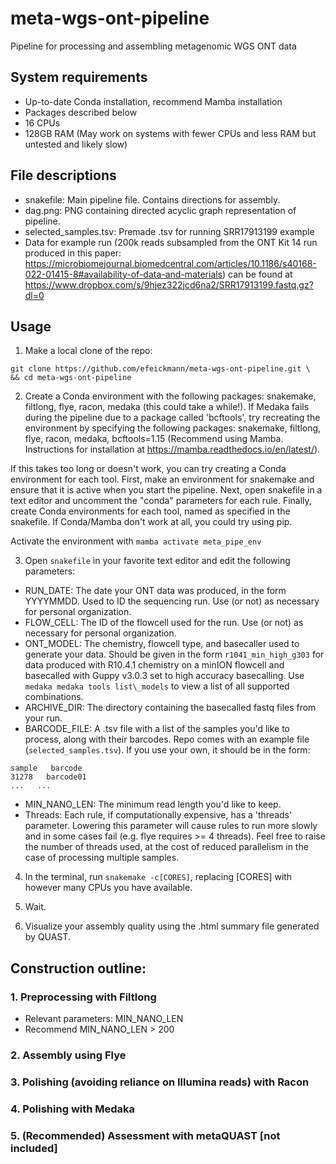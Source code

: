 # meta-wgs-ont-pipeline
Pipeline for processing and assembling metagenomic WGS ONT data

## System requirements
- Up-to-date Conda installation, recommend Mamba installation
- Packages described below
- 16 CPUs
- 128GB RAM
(May work on systems with fewer CPUs and less RAM but untested and likely slow)

## File descriptions
- snakefile: Main pipeline file. Contains directions for assembly.
- dag.png: PNG containing directed acyclic graph representation of pipeline.
- selected_samples.tsv: Premade .tsv for running SRR17913199 example
- Data for example run (200k reads subsampled from the ONT Kit 14 run produced in this paper:  https://microbiomejournal.biomedcentral.com/articles/10.1186/s40168-022-01415-8#availability-of-data-and-materials) can be found at https://www.dropbox.com/s/9hjez322jcd6na2/SRR17913199.fastq.gz?dl=0

## Usage
1. Make a local clone of the repo:
```
git clone https://github.com/efeickmann/meta-wgs-ont-pipeline.git \
&& cd meta-wgs-ont-pipeline
```

2. Create a Conda environment with the following packages: snakemake, filtlong, flye, racon, medaka (this could take a while!). If Medaka fails during the pipeline due to a package called 'bcftools', try recreating the environment by specifying the following packages: snakemake, filtlong, flye, racon, medaka, bcftools=1.15 (Recommend using Mamba. Instructions for installation at https://mamba.readthedocs.io/en/latest/). 

If this takes too long or doesn't work, you can try creating a Conda environment for each tool. First, make an environment for snakemake and ensure that it is active when you start the pipeline. Next, open snakefile in a text editor and uncomment the "conda" parameters for each rule. Finally, create Conda environments for each tool, named as specified in the snakefile. If Conda/Mamba don't work at all, you could try using pip. 

Activate the environment with ```mamba activate meta_pipe_env```

3. Open ```snakefile``` in your favorite text editor and edit the following parameters:
- RUN_DATE: The date your ONT data was produced, in the form YYYYMMDD. Used to ID the sequencing run. Use (or not) as necessary for personal organization.
- FLOW_CELL: The ID of the flowcell used for the run. Use (or not) as necessary for personal organization.
- ONT_MODEL: The chemistry, flowcell type, and basecaller used to generate your data. Should be given in the form ```r1041_min_high_g303``` for data produced with R10.4.1 chemistry on a minION flowcell and basecalled with Guppy v3.0.3 set to high accuracy basecalling. Use ```medaka medaka tools list\_models``` to view a list of all supported combinations.
- ARCHIVE_DIR: The directory containing the basecalled fastq files from your run. 
- BARCODE_FILE: A .tsv file with a list of the samples you'd like to process, along with their barcodes. Repo comes with an example file (```selected_samples.tsv```). If you use your own, it should be in the form:
```
sample   barcode
31278   barcode01
...   ...
```
- MIN_NANO_LEN: The minimum read length you'd like to keep.
- Threads: Each rule, if computationally expensive, has a 'threads' parameter. Lowering this parameter will cause rules to run more slowly and in some cases fail (e.g. flye requires >= 4 threads). Feel free to raise the number of threads used, at the cost of reduced parallelism in the case of processing multiple samples.

4. In the terminal, run ```snakemake -c[CORES]```, replacing [CORES] with however many CPUs you have available.

5. Wait.

6. Visualize your assembly quality using the .html summary file generated by QUAST.

## Construction outline:

### 1. Preprocessing with Filtlong
- Relevant parameters: MIN_NANO_LEN
- Recommend MIN_NANO_LEN > 200

### 2. Assembly using Flye

### 3. Polishing (avoiding reliance on Illumina reads) with Racon

### 4. Polishing with Medaka

### 5. (Recommended) Assessment with metaQUAST [not included]
